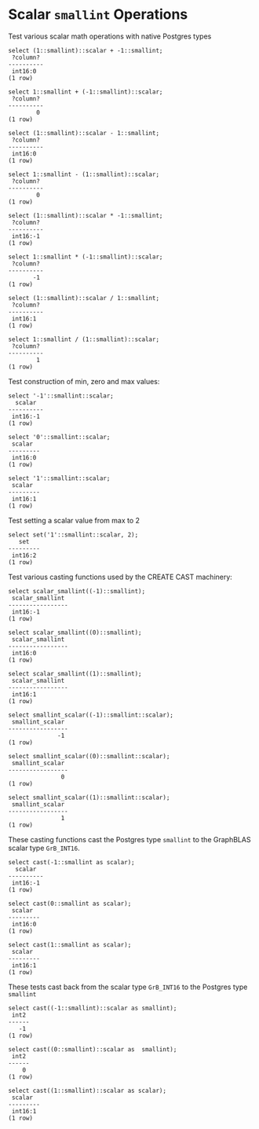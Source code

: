 # Scalar `smallint` Operations

Test various scalar math operations with native Postgres types
``` postgres-console
select (1::smallint)::scalar + -1::smallint;
 ?column? 
----------
 int16:0
(1 row)

select 1::smallint + (-1::smallint)::scalar;
 ?column? 
----------
        0
(1 row)

select (1::smallint)::scalar - 1::smallint;
 ?column? 
----------
 int16:0
(1 row)

select 1::smallint - (1::smallint)::scalar;
 ?column? 
----------
        0
(1 row)

select (1::smallint)::scalar * -1::smallint;
 ?column? 
----------
 int16:-1
(1 row)

select 1::smallint * (-1::smallint)::scalar;
 ?column? 
----------
       -1
(1 row)

select (1::smallint)::scalar / 1::smallint;
 ?column? 
----------
 int16:1
(1 row)

select 1::smallint / (1::smallint)::scalar;
 ?column? 
----------
        1
(1 row)

```
Test construction of min, zero and max values:
``` postgres-console
select '-1'::smallint::scalar;
  scalar  
----------
 int16:-1
(1 row)

select '0'::smallint::scalar;
 scalar  
---------
 int16:0
(1 row)

select '1'::smallint::scalar;
 scalar  
---------
 int16:1
(1 row)

```
Test setting a scalar value from max to 2
``` postgres-console
select set('1'::smallint::scalar, 2);
   set   
---------
 int16:2
(1 row)

```
Test various casting functions used by the CREATE CAST machinery:
``` postgres-console
select scalar_smallint((-1)::smallint);
 scalar_smallint 
-----------------
 int16:-1
(1 row)

select scalar_smallint((0)::smallint);
 scalar_smallint 
-----------------
 int16:0
(1 row)

select scalar_smallint((1)::smallint);
 scalar_smallint 
-----------------
 int16:1
(1 row)

select smallint_scalar((-1)::smallint::scalar);
 smallint_scalar 
-----------------
              -1
(1 row)

select smallint_scalar((0)::smallint::scalar);
 smallint_scalar 
-----------------
               0
(1 row)

select smallint_scalar((1)::smallint::scalar);
 smallint_scalar 
-----------------
               1
(1 row)

```
These casting functions cast the Postgres type `smallint` to the
GraphBLAS scalar type `GrB_INT16`.
``` postgres-console
select cast(-1::smallint as scalar);
  scalar  
----------
 int16:-1
(1 row)

select cast(0::smallint as scalar);
 scalar  
---------
 int16:0
(1 row)

select cast(1::smallint as scalar);
 scalar  
---------
 int16:1
(1 row)

```
These tests cast back from the scalar type `GrB_INT16` to the
Postgres type `smallint`
``` postgres-console
select cast((-1::smallint)::scalar as smallint);
 int2 
------
   -1
(1 row)

select cast((0::smallint)::scalar as  smallint);
 int2 
------
    0
(1 row)

select cast((1::smallint)::scalar as scalar);
 scalar  
---------
 int16:1
(1 row)

```